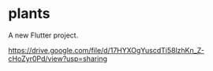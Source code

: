 # plants

A new Flutter project.

https://drive.google.com/file/d/17HYXOgYuscdTi58lzhKn_Z-cHoZyr0Pd/view?usp=sharing
